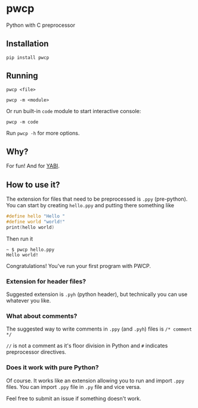 # pwcp
Python with C preprocessor

## Installation
`pip install pwcp`

## Running
`pwcp <file>`

`pwcp -m <module>`

Or run built-in `code` module to start interactive console:

`pwcp -m code`

Run `pwcp -h` for more options.

## Why?
For fun!
And for [YABI](https://pypi.org/project/yabi-bython/).

## How to use it?
The extension for files that need to be preprocessed is `.ppy` (pre-python).
You can start by creating `hello.ppy` and putting there something like

```c
#define hello "Hello "
#define world "world!"
print(hello world)
```

Then run it

```
~ $ pwcp hello.ppy
Hello world!
```

Congratulations! You've run your first program with PWCP.

### Extension for header files?
Suggested extension is `.pyh` (python header), but technically you can use whatever you like.

### What about comments?
The suggested way to write comments in `.ppy` (and `.pyh`) files is `/* comment */`

`//` is not a comment as it's floor division in Python and `#` indicates preprocessor directives.

### Does it work with pure Python?
Of course. It works like an extension allowing you to run and import `.ppy` files. You can import `.ppy` file in `.py` file and vice versa.

Feel free to submit an issue if something doesn't work.
